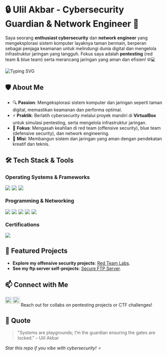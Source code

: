 # 🔒 Ulil Akbar - Cybersecurity Guardian & Network Engineer 👾

Saya seorang **enthusiast cybersecurity** dan **network engineer** yang mengeksplorasi sistem komputer layaknya taman bermain, berperan sebagai penjaga keamanan untuk melindungi dunia digital dan mengelola infrastruktur jaringan yang tangguh. Fokus saya adalah **pentesting** (red team & blue team) serta merancang jaringan yang aman dan efisien! 🌐💻

<img src="https://readme-typing-svg.herokuapp.com?font=Courier&size=40&pause=1000&color=00FF00&left=true&vCenter=true&width=500&lines=CYBERSECURITY;PENTESTING;NETWORK+ENGINEERING;RED+TEAM;BLUE+TEAM;SECURE+SYSTEMS" alt="Typing SVG" />

## 🛡️ About Me
- 🔍 **Passion**: Mengeksplorasi sistem komputer dan jaringan seperti taman digital, memastikan keamanan dan performa optimal.
- ⚡ **Praktik**: Berlatih cybersecurity melalui proyek mandiri di **VirtualBox** untuk simulasi pentesting, serta mengelola infrastruktur jaringan.
- 🎯 **Fokus**: Mengasah keahlian di red team (offensive security), blue team (defensive security), dan network engineering.
- 💾 **Misi**: Membangun sistem dan jaringan yang aman dengan pendekatan kreatif dan teknis.

## 🛠️ Tech Stack & Tools
### Operating Systems & Frameworks
<div style="display: flex; gap: 5px; flex-wrap: wrap;">
<img src="https://img.shields.io/badge/-Linux-0078D6?style=flat&logo=linux&logoColor=white" />
<img src="https://img.shields.io/badge/-Metasploit-E23B23?style=flat&logo=metasploit&logoColor=white" />
<img src="https://img.shields.io/badge/-Wireshark-1679A7?style=flat&logo=wireshark&logoColor=white" />
</div>

### Programming & Networking
<div style="display: flex; gap: 5px; flex-wrap: wrap;">
<img src="https://img.shields.io/badge/-Python-3776AB?style=flat&logo=python&logoColor=white" />
<img src="https://img.shields.io/badge/-Bash_Scripting-4EAA25?style=flat&logo=gnu-bash&logoColor=white" />
<img src="https://img.shields.io/badge/-JavaScript-F7DF1E?style=flat&logo=javascript&logoColor=black" />
<img src="https://img.shields.io/badge/-Server-6A6E3C?style=flat&logo=apache&logoColor=white" />
<img src="https://img.shields.io/badge/-Network_Engineering-FF6F00?style=flat&logo=cisco&logoColor=white" />
</div>

### Certifications
<div style="display: flex; gap: 5px; flex-wrap: wrap;">
<img src="https://img.shields.io/badge/-MTCNA-FF5733?style=flat&logo=mikrotik&logoColor=white" />
</div>

## 🚀 Featured Projects
- **Explore my offensive security projects**: [Red Team Labs](https://github.com/lilulil-akbar/red-team-labs).
- **See my ftp server self-projects**: [Secure FTP Server](https://github.com/lilulil-akbar/ftps-vm-docs).

## 📫 Connect with Me
[<img align="left" alt="Email" width="22px" src="https://cdn.simpleicons.org/gmail/EF5350" />](mailto:ulil.akbar049@gmail.com)
[<img align="left" alt="Instagram" width="22px" src="https://cdn.simpleicons.org/instagram/E4405F" />](https://instagram.com/_ulil.akbar_)

<br /> Reach out for collabs on pentesting projects or CTF challenges!

## 🔐 Quote
> "Systems are playgrounds; I’m the guardian ensuring the gates are locked." – Ulil Akbar

*Star this repo if you vibe with cybersecurity! ⭐*



<!--
## Hi there 👋

**lilulil-akbar/lilulil-akbar** is a ✨ _special_ ✨ repository because its `README.md` (this file) appears on your GitHub profile.

Here are some ideas to get you started:

- 🔭 I’m currently working on ...
- 🌱 I’m currently learning ...
- 👯 I’m looking to collaborate on ...
- 🤔 I’m looking for help with ...
- 💬 Ask me about ...
- 📫 How to reach me: ...
- 😄 Pronouns: ...
- ⚡ Fun fact: ...
-->
